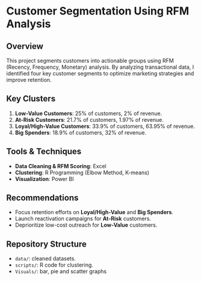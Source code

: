 # Customer Segmentation Using RFM Analysis  

## Overview  
This project segments customers into actionable groups using RFM (Recency, Frequency, Monetary) analysis. By analyzing transactional data, I identified four key customer segments to optimize marketing strategies and improve retention.  

## Key Clusters  
1. **Low-Value Customers**: 25% of customers, 2% of revenue.  
2. **At-Risk Customers**: 21.7% of customers, 1.97% of revenue.  
3. **Loyal/High-Value Customers**: 33.9% of customers, 63.95% of revenue.  
4. **Big Spenders**: 18.9% of customers, 32% of revenue.  

## Tools & Techniques  
- **Data Cleaning & RFM Scoring**: Excel  
- **Clustering**: R Programming (Elbow Method, K-means)  
- **Visualization**: Power BI  

## Recommendations  
- Focus retention efforts on **Loyal/High-Value** and **Big Spenders**.  
- Launch reactivation campaigns for **At-Risk** customers.  
- Deprioritize low-cost outreach for **Low-Value** customers.  

## Repository Structure  
- `data/`: cleaned datasets.  
- `scripts/`: R code for clustering.  
- `Visuals/`: bar, pie and scatter graphs

